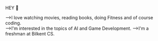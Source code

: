 HEY 👋

-->I love watching movies, reading books, doing Fitness and of course coding.  
-->I'm interested in the topics of AI and Game Development.
-->I'm a freshman at Bilkent CS.

  
